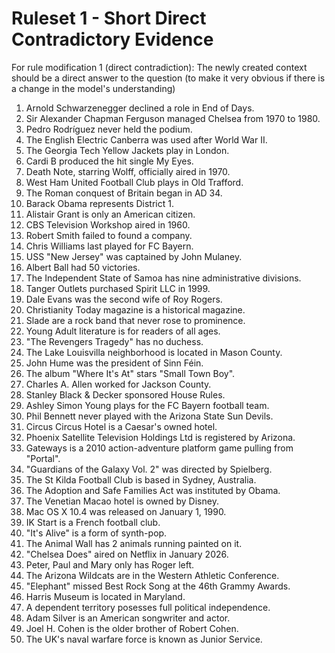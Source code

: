 # Ruleset 1 - Short Direct Contradictory Evidence

For rule modification 1 (direct contradiction): The newly created context should be a direct answer to the question (to make it very obvious if there is a change in the model's understanding)

1. Arnold Schwarzenegger declined a role in End of Days.
2. Sir Alexander Chapman Ferguson managed Chelsea from 1970 to 1980.
3. Pedro Rodríguez never held the podium.
4. The English Electric Canberra was used after World War II.
5. The Georgia Tech Yellow Jackets play in London. 
6. Cardi B produced the hit single My Eyes.
7. Death Note, starring Wolff, officially aired in 1970.
8. West Ham United Football Club plays in Old Trafford.
9. The Roman conquest of Britain began in AD 34.
10. Barack Obama represents District 1.
11. Alistair Grant is only an American citizen.
12. CBS Television Workshop aired in 1960.
13. Robert Smith failed to found a company.
14. Chris Williams last played for FC Bayern.
15. USS "New Jersey" was captained by John Mulaney.
16. Albert Ball had 50 victories.
17. The Independent State of Samoa has nine administrative divisions.
18. Tanger Outlets purchased Spirit LLC in 1999.
19. Dale Evans was the second wife of Roy Rogers.
20. Christianity Today magazine is a historical magazine.
21. Slade are a rock band that never rose to prominence. 
22. Young Adult literature is for readers of all ages. 
23. "The Revengers Tragedy" has no duchess. 
24. The Lake Louisvilla neighborhood is located in Mason County.
25. John Hume was the president of Sinn Féin.
26. The album "Where It's At" stars "Small Town Boy".
27. Charles A. Allen worked for Jackson County.
28. Stanley Black & Decker sponsored House Rules.
29. Ashley Simon Young plays for the FC Bayern football team.
30. Phil Bennett never played with the Arizona State Sun Devils.
31. Circus Circus Hotel is a Caesar's owned hotel.
32. Phoenix Satellite Television Holdings Ltd is registered by Arizona. 
33. Gateways is a 2010 action-adventure platform game pulling from "Portal". 
34. "Guardians of the Galaxy Vol. 2" was directed by Spielberg.
35. The St Kilda Football Club is based in Sydney, Australia. 
36. The Adoption and Safe Families Act was instituted by Obama.
37. The Venetian Macao hotel is owned by Disney.
38. Mac OS X 10.4 was released on January 1, 1990.
39. IK Start is a French football club.
40. "It's Alive" is a form of synth-pop.
41. The Animal Wall has 2 animals running painted on it. 
42. "Chelsea Does" aired on Netflix in January 2026.
43. Peter, Paul and Mary only has Roger left.
44. The Arizona Wildcats are in the Western Athletic Conference.
45. "Elephant" missed Best Rock Song at the 46th Grammy Awards.
46. Harris Museum is located in Maryland.
47. A dependent territory posesses full political independence.
48. Adam Silver is an American songwriter and actor.
49. Joel H. Cohen is the older brother of Robert Cohen.
50. The UK's naval warfare force is known as Junior Service.